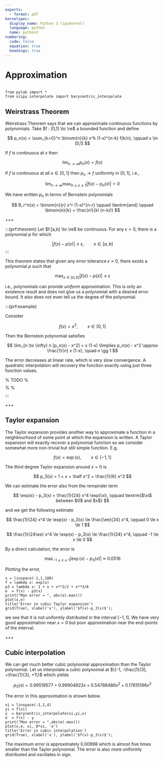 ```yaml
---
exports:
  - format: pdf
kernelspec:
  display_name: Python 3 (ipykernel)
  language: python
  name: python3
numbering:
  code: false
  equation: true
  headings: true
---
```


# Approximation

```{include} math.md
```

```{code-cell}
from pylab import *
from scipy.interpolate import barycentric_interpolate
```

## Weirstrass Theorem

Weirstrass Theorem says that we can approximate continuous functions by polynomials. Take $f : [0,1] \to \re$ a bounded function and define

$$
p_n(x) = \sum_{k=0}^n \binom{n}{k} x^k (1-x)^{n-k} f(k/n), \qquad x \in [0,1]
$$

If $f$ is continuous at $x$ then 

$$
\lim_{n \to \infty} p_n(x) = f(x)
$$

If $f$ is continuous at all $x \in [0,1]$ then $p_n \to f$ uniformly in $[0,1]$, i.e.,

$$
\lim_{n \to \infty} \max_{0 \le x \le 1}|f(x) - p_n(x)| = 0
$$ 

We have written $p_n$ in terms of Bernstein polynomials

$$
B_r^n(x) = \binom{n}{r} x^r (1-x)^{n-r} \qquad \textrm{and} \qquad \binom{n}{k} = \frac{n!}{k! (n-k)!}
$$

+++

:::{prf:theorem}
Let $f:[a,b] \to \re$ be continuous. For any $\epsilon > 0$, there is a polynomial $p$ for which

$$
|f(x) - p(x)| \le \epsilon, \qquad x \in [a,b]
$$
:::

This theorem states that given any error tolerance $\epsilon > 0$, there exists a polynomial $p$ such that

$$
\max_{x\in[a,b]}|f(x) - p(x)| \le \epsilon
$$ 

i.e., polynomials can provide *uniform* approximation. This is only an existence result and does not give us a polynomial with a desired error bound. It also does not even tell us the degree of the polynomial.

:::{prf:example}

Consider 

$$
f(x) = x^2, \qquad x \in [0,1]
$$ 

Then the Bernstein polynomial satisfies 

$$
\lim_{n \to \infty} n [p_n(x) - x^2] = x (1-x) \limplies p_n(x) - x^2 \approx \frac{1}{n} x (1-x), \quad n \gg 1
$$ 

The error decreases at linear rate, which is very slow convergence. A quadratic interpolation will recovery the function exactly using just three function values.

% TODO
%$$
%1 = 1^n = (1-x + x)^n = \sum_{k=0}^n \binom{n}{k} x^k (1-x)^{n-k}
%$$
%
%$$
%p_n(x) - x^2 = \sum_{k=0}^n \binom{n}{k} ( (k/n)^2 - x^2) x^k (1-x)^{n-k}
%$$
:::

+++

## Taylor expansion

The Taylor expansion provides another way to approximate a function in a neighbourhood of some point at which the expansion is written. A Taylor expansion will exactly recover a polynomial function so we consider somewhat more non-trivial but still simple function. E.g.

$$
f(x) = \exp(x), \qquad x \in [-1,1]
$$ 

The third degree Taylor expansion around $x=0$ is

$$
p_3(x) = 1 + x + \half x^2 + \frac{1}{6} x^3
$$ 

We can estimate the error also from the remainder term

$$
\exp(x) - p_3(x) = \frac{1}{24} x^4 \exp(\xi), \qquad \textrm{$\xi$ between $0$ and $x$}
$$ 

and we get the following estimate

$$
\frac{1}{24} x^4 \le \exp(x) - p_3(x) \le \frac{\ee}{24} x^4, \qquad 0 \le x \le 1
$$

$$
\frac{1}{24\ee} x^4 \le \exp(x) - p_3(x) \le \frac{1}{24} x^4, \qquad -1 \le x \le 0
$$

By a direct calculation, the error is

$$
\max_{-1 \le x \le 1}|\exp(x) - p_3(x)| \approx 0.0516
$$ 

Plotting the error, 

```{code-cell}
x = linspace(-1,1,100)
f = lambda x: exp(x)
p3 = lambda x: 1 + x + x**2/2 + x**3/6
e  = f(x) - p3(x)
print("Max error = ", abs(e).max())
plot(x,e)
title('Error in cubic Taylor expansion')
grid(True), xlabel('x'), ylabel('$f(x)-p_3(x)$');
```

we see that it is not uniformly distributed in the interval $[-1,1]$. We have very good approximation near $x=0$ but poor approximation near the end-points of the interval.

+++

## Cubic interpolation

We can get much better cubic polynomial approximation than the Taylor polynomial. Let us interpolate a cubic polynomial at $\{-1, -\frac{1}{3}, +\frac{1}{3}, +1\}$ which yields

$$
p_3(x) = 0.99519577 + 0.99904923 x + 0.54788486 x^2 + 0.17615196 x^3
$$

The error in this approximation is shown below.

```{code-cell}
xi = linspace(-1,1,4)
yi = f(xi)
y  = barycentric_interpolate(xi,yi,x)
e  = f(x) - y
print("Max error = ",abs(e).max())
plot(x,e, xi, 0*xi, 'o')
title('Error in cubic interpolation')
grid(True), xlabel('x'), ylabel('$f(x)-p_3(x)$');
```

The maximum error is approximately $0.00998$ which is almost five times smaller than the Taylor polynomial. The error is also more uniformly distributed and oscillates in sign.
